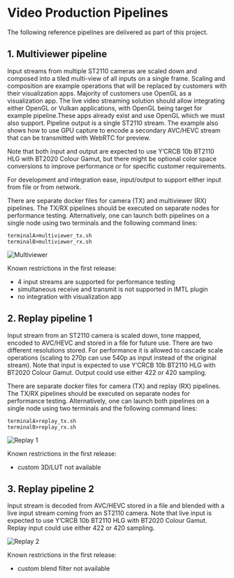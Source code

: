# Video Production Pipelines

The following reference pipelines are delivered as part of this project. 

## 1. Multiviewer pipeline 

Input streams from multiple ST2110 cameras are scaled down and composed into a tiled multi-view of all inputs on a single frame. Scaling and composition are example operations that will be replaced by customers with their visualization apps. Majority of customers use OpenGL as a visualization app. The live video streaming solution should allow integrating either OpenGL  or Vulkan applications, with OpenGL being target for example pipeline.These apps already exist and use OpenGL which we must also support. Pipeline output is a single ST2110 stream. The example also shows how to use GPU capture to encode a secondary AVC/HEVC stream that can be transmitted with WebRTC for preview. 

Note that both input and output are expected to use Y’CRCB 10b BT2110 HLG with BT2020 Colour Gamut, but there might be optional color space conversions to improve performance or for specific customer requirements. 

For development and integration ease, input/output to support either input from file or from network. 

There are separate docker files for camera (TX) and multiviewer (RX) pipelines. The TX/RX pipelines should be executed on separate nodes for performance testing. Alternatively, one can launch both pipelines on a single node using two terminals and the following command lines: 
```
terminalA>multiviewer_tx.sh
terminalB>multiviewer_rx.sh
```

![Multiviewer](https://github.com/intel-innersource/applications.services.cloud.visualcloud.vcdp.video-production-pipeline/blob/main/doc/png/multiviewer.png)

Known restrictions in the first release:
- 4 input streams are supported for performance testing
- simultaneous receive and transmit is not supported in IMTL plugin
- no integration with visualization app

## 2. Replay pipeline 1

Input stream from an ST2110 camera is scaled down, tone mapped, encoded to AVC/HEVC and stored in a file for future use. There are two different resolutions stored. For performance it is allowed to cascade scale operations (scaling to 270p can use 540p as input instead of the original stream). Note that input is expected to use Y’CRCB 10b BT2110 HLG with BT2020 Colour Gamut. Output could use either 422 or 420 sampling. 

There are separate docker files for camera (TX) and replay (RX) pipelines. The TX/RX pipelines should be executed on separate nodes for performance testing. Alternatively, one can launch both pipelines on a single node using two terminals and the following command lines: 
```
terminalA>replay_tx.sh
terminalB>replay_rx.sh
```

![Replay 1](https://github.com/intel-innersource/applications.services.cloud.visualcloud.vcdp.video-production-pipeline/blob/main/doc/png/replay1.png)

Known restrictions in the first release:
- custom 3D/LUT not available

## 3. Replay pipeline 2

Input stream is decoded from AVC/HEVC stored in a file and blended with a live input stream coming from an ST2110 camera. Note that live input is expected to use Y’CRCB 10b BT2110 HLG with BT2020 Colour Gamut. Replay input could use either 422 or 420 sampling. 

![Replay 2](https://github.com/intel-innersource/applications.services.cloud.visualcloud.vcdp.video-production-pipeline/blob/main/doc/png/replay2.png)

Known restrictions in the first release:
- custom blend filter not available
